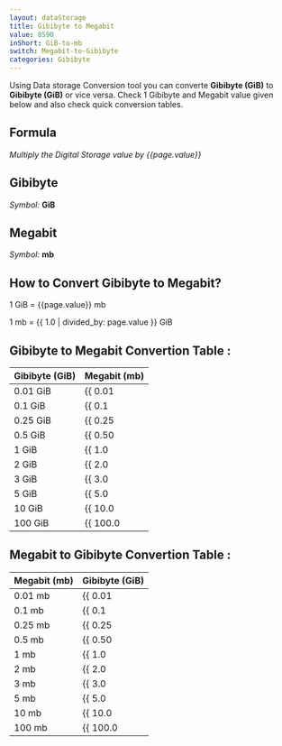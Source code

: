 ```yaml
---
layout: dataStorage
title: Gibibyte to Megabit
value: 8590
inShort: GiB-to-mb
switch: Megabit-to-Gibibyte
categories: Gibibyte
---
```


Using Data storage Conversion tool you can converte **Gibibyte (GiB)** to **Gibibyte (GiB)** or vice versa. Check 1 Gibibyte and Megabit value given below and also check quick conversion tables.

## Formula
*Multiply the Digital Storage value by {{page.value}}*

## Gibibyte
*Symbol:* **GiB**

## Megabit
*Symbol:* **mb**

## How to Convert Gibibyte to Megabit?

1 GiB = {{page.value}} mb

1 mb = {{ 1.0 | divided_by: page.value }} GiB


## Gibibyte to Megabit Convertion Table :

| Gibibyte (GiB) | Megabit (mb) |
| ---- | ---- |
| 0.01 GiB | {{ 0.01 | times: page.value }} mb |
| 0.1 GiB | {{ 0.1 | times: page.value }} mb |
| 0.25 GiB | {{ 0.25 | times: page.value }} mb |
| 0.5 GiB | {{ 0.50 | times: page.value }} mb |
| 1 GiB | {{ 1.0 | times: page.value }} mb |
| 2 GiB | {{ 2.0 | times: page.value }} mb |
| 3 GiB | {{ 3.0 | times: page.value }} mb |
| 5 GiB | {{ 5.0 | times: page.value }} mb |
| 10 GiB | {{ 10.0 | times: page.value }} mb |
| 100 GiB | {{ 100.0 | times: page.value }} mb |

## Megabit to Gibibyte Convertion Table :

| Megabit (mb) | Gibibyte (GiB) |
| ---- | ---- |
| 0.01 mb | {{ 0.01 | divided_by: page.value }} GiB |
| 0.1 mb | {{ 0.1 | divided_by: page.value }} GiB |
| 0.25 mb | {{ 0.25 | divided_by: page.value }} GiB |
| 0.5 mb | {{ 0.50 | divided_by: page.value }} GiB |
| 1 mb | {{ 1.0 | divided_by: page.value }} GiB |
| 2 mb | {{ 2.0 | divided_by: page.value }} GiB |
| 3 mb | {{ 3.0 | divided_by: page.value }} GiB |
| 5 mb | {{ 5.0 | divided_by: page.value }} GiB |
| 10 mb | {{ 10.0 | divided_by: page.value }} GiB |
| 100 mb | {{ 100.0 | divided_by: page.value }} GiB |


<script>
document.getElementById('selectInput')[13].selected = true
document.getElementById('selectOutput')[6].selected = true
</script>
